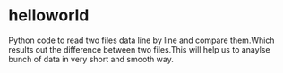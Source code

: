 # helloworld

Python code to read two files data line by line and compare them.Which results out the difference between two files.This will help us to anaylse bunch of data in very short and smooth way.
